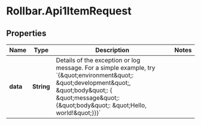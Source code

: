 # Rollbar.Api1ItemRequest

## Properties

Name | Type | Description | Notes
------------ | ------------- | ------------- | -------------
**data** | **String** | Details of the exception or log message.  For a simple example, try &#x60;{\&quot;environment\&quot;: \&quot;development\&quot;, \&quot;body\&quot;: { \&quot;message\&quot;: {\&quot;body\&quot;: \&quot;Hello, world!\&quot;}}}&#x60; | 


